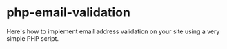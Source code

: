 # php-email-validation
Here's how to implement email address validation on your site using a very simple PHP script.
